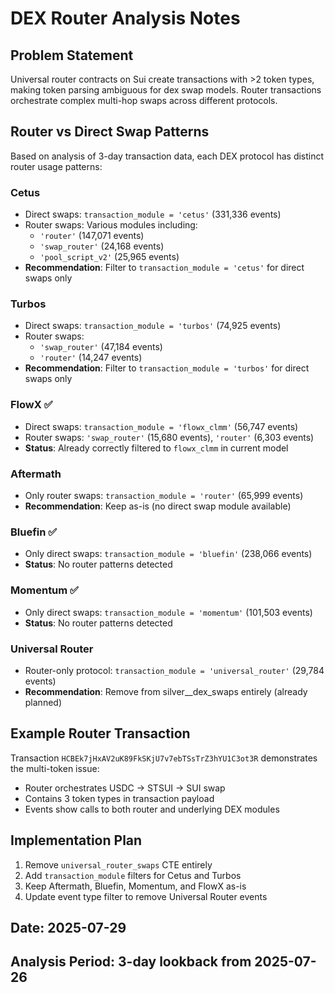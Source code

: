 # DEX Router Analysis Notes

## Problem Statement
Universal router contracts on Sui create transactions with >2 token types, making token parsing ambiguous for dex swap models. Router transactions orchestrate complex multi-hop swaps across different protocols.

## Router vs Direct Swap Patterns

Based on analysis of 3-day transaction data, each DEX protocol has distinct router usage patterns:

### **Cetus** 
- Direct swaps: `transaction_module = 'cetus'` (331,336 events)
- Router swaps: Various modules including:
  - `'router'` (147,071 events)
  - `'swap_router'` (24,168 events) 
  - `'pool_script_v2'` (25,965 events)
- **Recommendation**: Filter to `transaction_module = 'cetus'` for direct swaps only

### **Turbos**
- Direct swaps: `transaction_module = 'turbos'` (74,925 events)
- Router swaps:
  - `'swap_router'` (47,184 events)
  - `'router'` (14,247 events)
- **Recommendation**: Filter to `transaction_module = 'turbos'` for direct swaps only

### **FlowX** ✅
- Direct swaps: `transaction_module = 'flowx_clmm'` (56,747 events)
- Router swaps: `'swap_router'` (15,680 events), `'router'` (6,303 events)
- **Status**: Already correctly filtered to `flowx_clmm` in current model

### **Aftermath**
- Only router swaps: `transaction_module = 'router'` (65,999 events)
- **Recommendation**: Keep as-is (no direct swap module available)

### **Bluefin** ✅
- Only direct swaps: `transaction_module = 'bluefin'` (238,066 events)
- **Status**: No router patterns detected

### **Momentum** ✅  
- Only direct swaps: `transaction_module = 'momentum'` (101,503 events)
- **Status**: No router patterns detected

### **Universal Router**
- Router-only protocol: `transaction_module = 'universal_router'` (29,784 events)
- **Recommendation**: Remove from silver__dex_swaps entirely (already planned)

## Example Router Transaction
Transaction `HCBEk7jHxAV2uK89FkSKjU7v7ebTSsTrZ3hYU1C3ot3R` demonstrates the multi-token issue:
- Router orchestrates USDC → STSUI → SUI swap
- Contains 3 token types in transaction payload
- Events show calls to both router and underlying DEX modules

## Implementation Plan
1. Remove `universal_router_swaps` CTE entirely
2. Add `transaction_module` filters for Cetus and Turbos 
3. Keep Aftermath, Bluefin, Momentum, and FlowX as-is
4. Update event type filter to remove Universal Router events

## Date: 2025-07-29
## Analysis Period: 3-day lookback from 2025-07-26